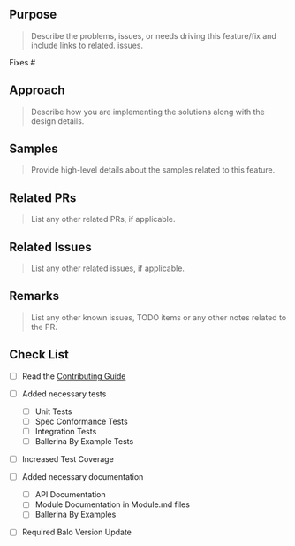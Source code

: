 ## Purpose
> Describe the problems, issues, or needs driving this feature/fix and include links to related. issues.

Fixes #<Issue Number>

## Approach
> Describe how you are implementing the solutions along with the design details.

## Samples
> Provide high-level details about the samples related to this feature.

## Related PRs
> List any other related PRs, if applicable.

## Related Issues
> List any other related issues, if applicable.

## Remarks
> List any other known issues, TODO items or any other notes related to the PR.

## Check List 
- [ ] Read the [Contributing Guide](https://github.com/ballerina-platform/ballerina-lang/blob/master/CONTRIBUTING.md)
- [ ] Added necessary tests
  - [ ] Unit Tests
  - [ ] Spec Conformance Tests
  - [ ] Integration Tests
  - [ ] Ballerina By Example Tests
- [ ] Increased Test Coverage   
- [ ] Added necessary documentation  
  - [ ] API Documentation 
  - [ ] Module Documentation in Module.md files
  - [ ] Ballerina By Examples
- [ ] Required Balo Version Update

